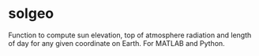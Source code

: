 # solgeo
Function to compute sun elevation, top of atmosphere radiation and length of day for any given coordinate on Earth. For MATLAB and Python.
